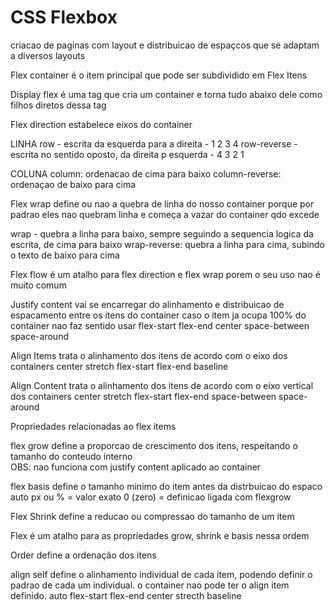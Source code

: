 # CSS Flexbox
criacao de paginas com layout e distribuicao de espaçcos que se adaptam a diversos layouts

Flex container é o item principal que pode ser subdividido em Flex Itens

Display flex
é uma tag que cria um container e torna tudo abaixo dele como filhos diretos dessa tag

Flex direction
estabelece eixos do container

LINHA
row - escrita da esquerda para a direita - 1 2 3 4
row-reverse - escrita no sentido oposto, da direita p esquerda - 4 3 2 1

COLUNA
column: ordenacao de cima para baixo
column-reverse: ordenaçao de baixo para cima

Flex wrap
define ou nao a quebra de linha do nosso container porque por padrao eles nao quebram linha e começa a vazar do container qdo excede

wrap - quebra a linha para baixo, sempre seguindo a sequencia logica da escrita, de cima para baixo
wrap-reverse: quebra a linha para cima, subindo o texto de baixo para cima

Flex flow
é um atalho para flex direction e flex wrap porem o seu uso nao é muito comum

Justify content
vai se encarregar do alinhamento e distribuicao de espacamento entre os itens do container
caso o item ja ocupa 100% do container nao faz sentido usar
flex-start
flex-end
center
space-between
space-around

Align Items
trata o alinhamento dos itens de acordo com o eixo dos containers
center
stretch
flex-start
flex-end
baseline

Align Content
trata o alinhamento dos itens de acordo com o eixo vertical dos containers
center
stretch
flex-start
flex-end
space-between
space-around

Propriedades relacionadas ao flex items

flex grow
define a proporcao de crescimento dos itens, respeitando o tamanho do conteudo interno  
OBS: nao funciona com justify content aplicado ao container

flex basis
define o tamanho minimo do item antes da distrbuicao do espaco
auto
px ou % =  valor exato
0 (zero) = definicao ligada com flexgrow    

Flex Shrink
define a reducao ou compressao do tamanho de um item

Flex
é um atalho para as propriedades grow, shrink e basis nessa ordem

Order
define a ordenação dos itens

align self
define o alinhamento individual de cada item, podendo definir o padrao de cada um individual. o container nao pode ter o align item definido.
auto
flex-start
flex-end
center
strecth
baseline